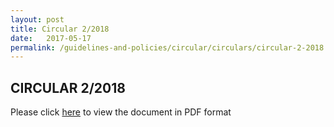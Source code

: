 ```yaml
---
layout: post
title: Circular 2/2018
date:   2017-05-17
permalink: /guidelines-and-policies/circular/circulars/circular-2-2018.md
---
```


CIRCULAR 2/2018
---

Please click [here](/files/LSBCir2-2018_AWARENESSONADOPTIONOFNEWTECHNOLOGIES.pdf) to view the document in PDF format 


